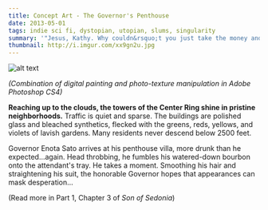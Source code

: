 ```yaml
---
title: Concept Art - The Governor's Penthouse
date: 2013-05-01
tags: indie sci fi, dystopian, utopian, slums, singularity
summary: '"Jesus, Kathy. Why couldn&rsquo;t you just take the money and keep quiet?" - Governor Enota Sato'
thumbnail: http://i.imgur.com/xx9gn2u.jpg
---
```


![alt text](http://i.imgur.com/0whwtyb.jpg "Title")

*(Combination of digital painting and photo-texture manipulation in Adobe Photoshop CS4)*

**Reaching up to the clouds, the towers of the Center Ring shine in pristine neighborhoods.** Traffic is quiet and sparse. The buildings are polished glass and bleached synthetics, flecked with the greens, reds, yellows, and violets of lavish gardens. Many residents never descend below 2500 feet.

Governor Enota Sato arrives at his penthouse villa, more drunk than he expected...again. Head throbbing, he fumbles his watered-down bourbon onto the attendant's tray. He takes a moment. Smoothing his hair and straightening his suit, the honorable Governor hopes that appearances can mask desperation...

(Read more in Part 1, Chapter 3 of *Son of Sedonia*)






